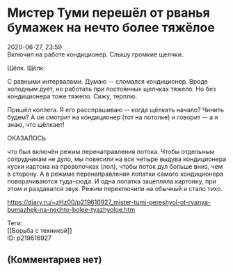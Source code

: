 Мистер Туми перешёл от рванья бумажек на нечто более тяжёлое
============================================================

  
2020-06-27, 23:59  
 Включил на работе кондиционер. Слышу громкие щелчки.   
   
 Щёлк. Щёлк.   
   
 С равными интервалами. Думаю -- сломался кондиционер. Вроде холодным дует, но работать при постоянных щелчках тяжело. Но без кондиционера тоже тяжело. Сижу, терплю.   
   
 Пришёл коллега. Я его расспрашиваю -- когда щёлкать начало? Чинить будем? А он смотрит на кондиционер (тот на потолке) и говорит -- а я знаю, что щёлкает!   
   
 ОКАЗАЛОСЬ   
   
 что был включён режим перенаправления потока. Чтобы отдельным сотрудникам не дуло, мы повесили на все четыре выдува кондиционера куски картона на проволочках (лол), чтобы поток дул больше вниз, чем в сторону. А в режиме перенаправления лопатки самого кондиционера поворачиваются туда-сюда. И одна лопатка зацепляла картонку, при этом и раздавался звук. Режим переключили на обычный и стало тихо.   
  
<https://diary.ru/~zHz00/p219616927_mister-tumi-pereshyol-ot-rvanya-bumazhek-na-nechto-bolee-tyazhyoloe.htm>  
  
Теги:  
[[Борьба с техникой]]  
ID: p219616927  


(Комментариев нет)
------------------